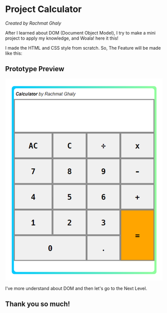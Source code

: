 # Project Calculator

_Created by Rachmat Ghaly_

After I learned about DOM (Document Object Model), I try to make a mini project to apply my knowledge, and Woala! here it this!

I made the HTML and CSS style from scratch. So, The Feature will be made like this:

## Prototype Preview

![Preview Prototype](./assets/img/preview.png)

I've more understand about DOM and then let's go to the Next Level.

## Thank you so much!
